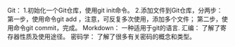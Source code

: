 Git：
1.初始化一个Git仓库，使用git init命令。
2.添加文件到Git仓库，分两步：
    第一步，使用命令git add <file>，注意，可反复多次使用，添加多个文件；
    第二步，使用命令git commit，完成。
Morkdown：
一种适用于git的语言.
汇编：
了解了寄存器性质及使用途径。
密码学：
了解了很多有关密码的概念和类型。
